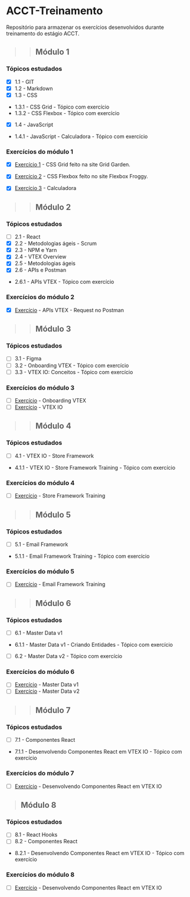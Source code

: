 # ACCT-Treinamento

 Repositório para armazenar os exercícios desenvolvidos durante treinamento do estágio  ACCT.


>> ## **Módulo 1**

 ### Tópicos estudados
- [x] 1.1 - GIT
- [x] 1.2 - Markdown
- [x] 1.3 - CSS
* 1.3.1 - CSS Grid - Tópico com exercício 
* 1.3.2 - CSS Flexbox - Tópico com exercício 
- [x] 1.4 - JavaScript
* 1.4.1 - JavaScript - Calculadora - Tópico com exercício 

### Exercícios do módulo 1
- [x] [Exercício 1](https://github.com/galemagalhaes/ACCT-Treinamento/tree/main/estagioMod1/grid) - CSS Grid feito na site Grid Garden.
- [x] [Exercício 2](https://github.com/galemagalhaes/ACCT-Treinamento/tree/main/estagioMod1/flexbox) - CSS Flexbox feito no site Flexbox Froggy.
- [x] [Exercício 3](https://github.com/galemagalhaes/ACCT-Treinamento/tree/main/estagioMod1/calculadora2) - Calculadora


>> ## **Módulo 2**

### Tópicos estudados

- [ ] 2.1 - React
- [x] 2.2 - Metodologias ágeis - Scrum
- [x] 2.3 - NPM e Yarn
- [x] 2.4 - VTEX Overview
- [x] 2.5 - Metodologias ágeis
- [x] 2.6 - APIs e Postman
* 2.6.1 - APIs VTEX - Tópico com exercício 

### Exercícios do módulo 2
- [x] [Exercício](https://github.com/galemagalhaes/ACCT-Treinamento/tree/main/estagioMod2/APIs-VTEX) - APIs VTEX - Request no Postman

>> ## **Módulo 3**

### Tópicos estudados

- [ ] 3.1 - Figma
- [ ] 3.2 - Onboarding VTEX - Tópico com exercício 
- [ ] 3.3 - VTEX IO: Conceitos - Tópico com exercício 

### Exercícios do módulo 3
- [ ] [Exercício]() - Onboarding VTEX
- [ ] [Exercício]() - VTEX IO

>> ## **Módulo 4**

### Tópicos estudados

- [ ] 4.1 - VTEX IO - Store Framework
* 4.1.1 - VTEX IO - Store Framework Training - Tópico com exercício

### Exercícios do módulo 4
- [ ] [Exercício]() - Store Framework Training


>> ## **Módulo 5**

### Tópicos estudados

- [ ] 5.1 - Email Framework
* 5.1.1 - Email Framework Training - Tópico com exercício

### Exercícios do módulo 5
- [ ] [Exercício]() - Email Framework Training


>> ## **Módulo 6**

### Tópicos estudados

- [ ] 6.1 - Master Data v1
* 6.1.1 - Master Data v1 - Criando Entidades - Tópico com exercício
- [ ] 6.2 - Master Data v2 - Tópico com exercício

### Exercícios do módulo 6
- [ ] [Exercício]() - Master Data v1
- [ ] [Exercício]() - Master Data v2

>> ## **Módulo 7**

### Tópicos estudados

- [ ] 7.1 - Componentes React
* 7.1.1 - Desenvolvendo Componentes React em VTEX IO - Tópico com exercício

### Exercícios do módulo 7
- [ ] [Exercício]() - Desenvolvendo Componentes React em VTEX IO 

> ## **Módulo 8**
> 

### Tópicos estudados

- [ ] 8.1 - React Hooks
- [ ] 8.2 - Componentes React
* 8.2.1 - Desenvolvendo Componentes React em VTEX IO - Tópico com exercício

### Exercícios do módulo 8
- [ ] [Exercício]() - Desenvolvendo Componentes React em VTEX IO 
